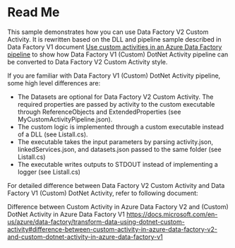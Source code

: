 # Read Me

This sample demonstrates how you can use Data Factory V2 Custom Activity. It is rewritten based on the DLL and pipeline sample described in Data Factory V1 document [Use custom activities in an Azure Data Factory pipeline](https://docs.microsoft.com/en-us/azure/data-factory/v1/data-factory-use-custom-activities) to show how Data Factory V1 (Custom) DotNet Activity pipeline can be converted to Data Factory V2 Custom Activity style. 

If you are familiar with Data Factory V1 (Custom) DotNet Activity pipeline, some high level differences are: 

- The Datasets are optional for Data Factory V2 Custom Activity. The required properties are passed by activity to the custom executable through ReferenceObjects and ExtendedProperties (see MyCustomActivityPipeline.json). 
- The custom logic is implemented through a custom executable instead of a DLL (see Listall.cs). 
- The executable takes the input parameters by parsing activity.json, linkedServices.json, and datasets.json passed to the same folder (see Listall.cs)
- The executable writes outputs to STDOUT instead of implementing a logger (see Listall.cs)


For detailed difference between Data Factory V2 Custom Activity and Data Factory V1 (Custom) DotNet Activity, refer to following document: 

Difference between Custom Activity in Azure Data Factory V2 and (Custom) DotNet Activity in Azure Data Factory V1
https://docs.microsoft.com/en-us/azure/data-factory/transform-data-using-dotnet-custom-activity#difference-between-custom-activity-in-azure-data-factory-v2-and-custom-dotnet-activity-in-azure-data-factory-v1
